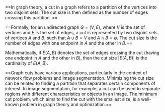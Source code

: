 ==In graph theory, a cut in a graph refers to a partition of the vertices into two disjoint sets. The cut size is then defined as the number of edges crossing this partition. ==

==Formally, for an undirected graph $G = (V, E)$, where $V$ is the set of vertices and $E$ is the set of edges, a cut is represented by two disjoint sets of vertices $A$ and $B$, such that $A \cup B = V$ and $A \cap B = \emptyset$. The cut size is the number of edges with one endpoint in $A$ and the other in $B$.==

Mathematically, if $E(A, B)$ denotes the set of edges crossing the cut (having one endpoint in $A$ and the other in $B$), then the cut size $|E(A, B)|$ is the cardinality of $E(A, B)$.

==Graph cuts have various applications, particularly in the context of network flow problems and image segmentation. Minimizing the cut size can be related to finding a partition that separates certain components of interest. In image segmentation, for example, a cut can be used to separate regions with different characteristics or objects in an image. The minimum cut problem, which aims to find the cut with the smallest size, is a well-known problem in graph theory and optimization.==